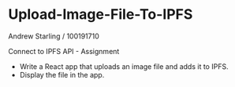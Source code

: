 # Upload-Image-File-To-IPFS

Andrew Starling / 100191710

Connect to IPFS API - Assignment

* Write a React app that uploads an image file and adds it to IPFS.
* Display the file in the app.
